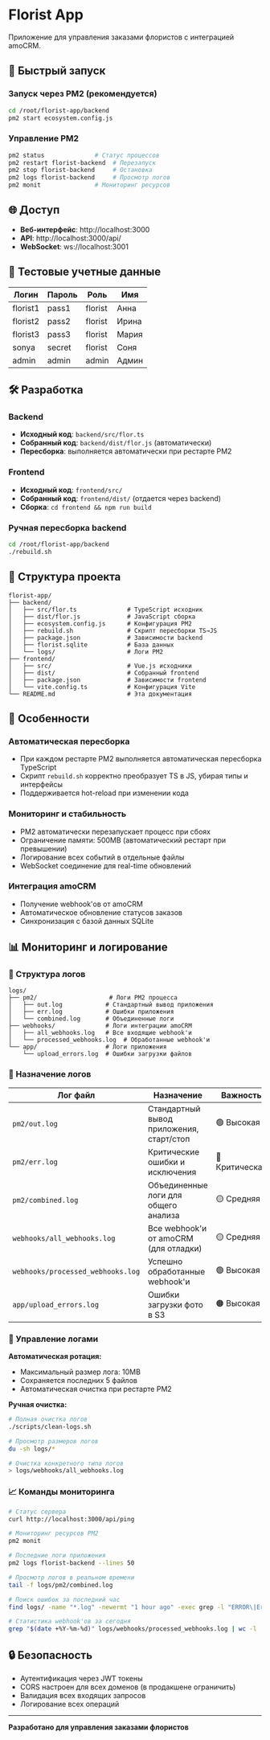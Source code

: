 # Florist App

Приложение для управления заказами флористов с интеграцией amoCRM.

## 🚀 Быстрый запуск

### Запуск через PM2 (рекомендуется)
```bash
cd /root/florist-app/backend
pm2 start ecosystem.config.js
```

### Управление PM2
```bash
pm2 status              # Статус процессов
pm2 restart florist-backend  # Перезапуск
pm2 stop florist-backend     # Остановка
pm2 logs florist-backend     # Просмотр логов
pm2 monit               # Мониторинг ресурсов
```

## 🌐 Доступ

- **Веб-интерфейс**: http://localhost:3000
- **API**: http://localhost:3000/api/
- **WebSocket**: ws://localhost:3001

## 👤 Тестовые учетные данные

| Логин    | Пароль | Роль     | Имя   |
|----------|--------|----------|-------|
| florist1 | pass1  | florist  | Анна  |
| florist2 | pass2  | florist  | Ирина |
| florist3 | pass3  | florist  | Мария |
| sonya    | secret | florist  | Соня  |
| admin    | admin  | admin    | Админ |

## 🛠 Разработка

### Backend
- **Исходный код**: `backend/src/flor.ts`
- **Собранный код**: `backend/dist/flor.js` (автоматически)
- **Пересборка**: выполняется автоматически при рестарте PM2

### Frontend
- **Исходный код**: `frontend/src/`
- **Собранный код**: `frontend/dist/` (отдается через backend)
- **Сборка**: `cd frontend && npm run build`

### Ручная пересборка backend
```bash
cd /root/florist-app/backend
./rebuild.sh
```

## 📁 Структура проекта

```
florist-app/
├── backend/
│   ├── src/flor.ts              # TypeScript исходник
│   ├── dist/flor.js             # JavaScript сборка
│   ├── ecosystem.config.js      # Конфигурация PM2
│   ├── rebuild.sh               # Скрипт пересборки TS→JS
│   ├── package.json             # Зависимости backend
│   ├── florist.sqlite           # База данных
│   └── logs/                    # Логи PM2
├── frontend/
│   ├── src/                     # Vue.js исходники
│   ├── dist/                    # Собранный frontend
│   ├── package.json             # Зависимости frontend
│   └── vite.config.ts           # Конфигурация Vite
└── README.md                    # Эта документация
```

## 🔧 Особенности

### Автоматическая пересборка
- При каждом рестарте PM2 выполняется автоматическая пересборка TypeScript
- Скрипт `rebuild.sh` корректно преобразует TS в JS, убирая типы и интерфейсы
- Поддерживается hot-reload при изменении кода

### Мониторинг и стабильность
- PM2 автоматически перезапускает процесс при сбоях
- Ограничение памяти: 500MB (автоматический рестарт при превышении)
- Логирование всех событий в отдельные файлы
- WebSocket соединение для real-time обновлений

### Интеграция amoCRM
- Получение webhook'ов от amoCRM
- Автоматическое обновление статусов заказов
- Синхронизация с базой данных SQLite

## 📊 Мониторинг и логирование

### 📝 Структура логов

```
logs/
├── pm2/                    # Логи PM2 процесса
│   ├── out.log            # Стандартный вывод приложения
│   ├── err.log            # Ошибки приложения  
│   └── combined.log       # Объединенные логи
├── webhooks/              # Логи интеграции amoCRM
│   ├── all_webhooks.log   # Все входящие webhook'и
│   └── processed_webhooks.log  # Обработанные webhook'и
└── app/                   # Логи приложения
    └── upload_errors.log  # Ошибки загрузки файлов
```

### 🎯 Назначение логов

| Лог файл | Назначение | Важность |
|----------|------------|----------|
| `pm2/out.log` | Стандартный вывод приложения, старт/стоп | 🟢 Высокая |
| `pm2/err.log` | Критические ошибки и исключения | 🔴 Критическая |
| `pm2/combined.log` | Объединенные логи для общего анализа | 🟡 Средняя |
| `webhooks/all_webhooks.log` | Все webhook'и от amoCRM (для отладки) | 🟡 Средняя |
| `webhooks/processed_webhooks.log` | Успешно обработанные webhook'и | 🟢 Высокая |
| `app/upload_errors.log` | Ошибки загрузки фото в S3 | 🟠 Высокая |

### 🔧 Управление логами

**Автоматическая ротация:**
- Максимальный размер лога: 10MB
- Сохраняется последних 5 файлов
- Автоматическая очистка при рестарте PM2

**Ручная очистка:**
```bash
# Полная очистка логов
./scripts/clean-logs.sh

# Просмотр размеров логов
du -sh logs/*

# Очистка конкретного типа логов
> logs/webhooks/all_webhooks.log
```

### 📈 Команды мониторинга

```bash
# Статус сервера
curl http://localhost:3000/api/ping

# Мониторинг ресурсов PM2
pm2 monit

# Последние логи приложения
pm2 logs florist-backend --lines 50

# Просмотр логов в реальном времени
tail -f logs/pm2/combined.log

# Поиск ошибок за последний час
find logs/ -name "*.log" -newermt "1 hour ago" -exec grep -l "ERROR\|Error\|error" {} \;

# Статистика webhook'ов за сегодня
grep "$(date +%Y-%m-%d)" logs/webhooks/processed_webhooks.log | wc -l
```

## 🔒 Безопасность

- Аутентификация через JWT токены
- CORS настроен для всех доменов (в продакшене ограничить)
- Валидация всех входящих запросов
- Логирование всех операций

---
**Разработано для управления заказами флористов**
